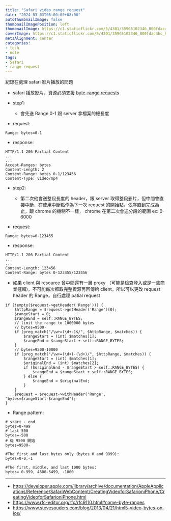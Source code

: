 ```yaml
---
title: "Safari video range request"
date: "2024-03-03T08:00:00+08:00"
autoThumbnailImage: false
thumbnailImagePosition: left
thumbnailImage: https://c1.staticflickr.com/5/4301/35965102346_880fdac4bc_h.jpg
coverImage: https://c1.staticflickr.com/5/4301/35965102346_880fdac4bc_h.jpg
metaAlignment: center
categories:
- tech
- note
tags:
- Safari
- range request
---
```

紀錄在處理 safari 影片播放的問題

<!--more-->
* safari 播放影片，資源必須支援 [byte-range requests](https://www.rfc-editor.org/rfc/rfc9110.html#name-byte-ranges)
* step1:
  * 會先送 Range 0-1 跟 server 拿檔案的總長度

* request:
```
Range: bytes=0-1
```
* response:
```
HTTP/1.1 206 Partial Content
...
...
Accept-Ranges: bytes
Content-Length: 2
Content-Range: bytes 0-1/123456
Content-Type: video/mp4
```

* step2:
  * 第二次他會送整段長度的 header，跟 server 取得整段影片，但中間會直接中斷，在使用中斷點作為下一次 request 的開始點，依序直到完成為止，跟 chrome 的機制不一樣， chrome 在第二次會送分段的範圍 ex: 0-6000

* request:
```
Range: bytes=0-123455
```
* response:
```
HTTP/1.1 206 Partial Content
...
...
Content-Length: 123456
Content-Range: bytes 0-123455/123456
```

* 如果 client 與 resource 曾中間還有一層 proxy （可能是檢查登入或是一些商業邏輯)，不可能每次都取完整資源再回傳給 client，所以可以更改 request header 的 Range，自行處理 patial request

```
if (!empty($request->getHeader('Range'))) {
	$httpRange = $request->getHeader('Range')[0];
	$rangeStart = 0;
	$rangeEnd = self::RANGE_BYTES;
	// limit the range to 1000000 bytes
	// bytes=9500-
	if (preg_match("/\w+=(\d+-)$/", $httpRange, $matches)) {
		$rangeStart = (int) $matches[1];
		$rangeEnd = $rangeStart + self::RANGE_BYTES;
	}
	// bytes=9500-10000
	if (preg_match("/\w+=(\d+)-(\d+)/", $httpRange, $matches)) {
		$rangeStart = (int) $matches[1];
		$originalEnd = (int) $matches[2];
		if ($originalEnd - $rangeStart > self::RANGE_BYTES) {
			$rangeEnd = $rangeStart + self::RANGE_BYTES;
		} else {
			$rangeEnd = $originalEnd;
		}
	}
	$request = $request->withHeader('Range', "bytes=$rangeStart-$rangeEnd");
}
```

* Range pattern:
```
# start - end
bytes=0-499
# last 500
bytes=-500
# 從 9500 開始
bytes=9500-

#The first and last bytes only (bytes 0 and 9999):
bytes=0-0,-1

#The first, middle, and last 1000 bytes:
bytes= 0-999, 4500-5499, -1000
```
---
* https://developer.apple.com/library/archive/documentation/AppleApplications/Reference/SafariWebContent/CreatingVideoforSafarioniPhone/CreatingVideoforSafarioniPhone.html
* https://www.rfc-editor.org/rfc/rfc9110.html#name-byte-ranges
* https://www.stevesouders.com/blog/2013/04/21/html5-video-bytes-on-ios/

